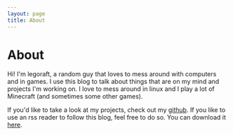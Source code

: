 ```yaml
---
layout: page
title: About
---
```


# About

Hi! I'm legoraft, a random guy that loves to mess around with computers and in games. I use this blog to talk about things that are on my mind and projects I'm working on. I love to mess around in linux and I play a lot of Minecraft (and sometimes some other games).

If you'd like to take a look at my projects, check out my [github](https://github.com/legoraft). If you like to use an rss reader to follow this blog, feel free to do so. You can download it [here](https://legoraft.com/feed.xml).